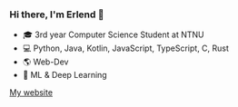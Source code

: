 ### Hi there, I'm Erlend 👋

- 🎓 3rd year Computer Science Student at NTNU
- 💻 Python, Java, Kotlin, JavaScript, TypeScript, C, Rust
- 🌎 Web-Dev
- 🤖 ML & Deep Learning

[My website](https://pauska.no/)
